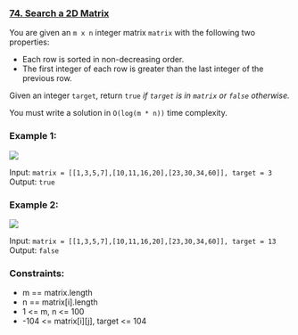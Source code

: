 ### <a href="https://leetcode.com/problems/search-a-2d-matrix/description/"> 74. Search a 2D Matrix </a>

You are given an ```m x n``` integer matrix ```matrix``` with the following two properties:

- Each row is sorted in non-decreasing order.
- The first integer of each row is greater than the last integer of the previous row. <br />

Given an integer ```target```, return ```true``` *if ```target``` is in ```matrix``` or ```false``` otherwise.*

You must write a solution in ```O(log(m * n))``` time complexity.

### Example 1:
<img src="https://assets.leetcode.com/uploads/2020/10/05/mat.jpg">

Input: ```matrix = [[1,3,5,7],[10,11,16,20],[23,30,34,60]], target = 3``` <br />
Output: ```true``` <br />

### Example 2:
<img src="https://assets.leetcode.com/uploads/2020/10/05/mat2.jpg">

Input: ```matrix = [[1,3,5,7],[10,11,16,20],[23,30,34,60]], target = 13``` <br />
Output: ```false``` <br />
 

### Constraints:

- m == matrix.length
- n == matrix[i].length
- 1 <= m, n <= 100
- -104 <= matrix[i][j], target <= 104